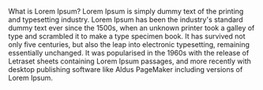 What is Lorem Ipsum?
Lorem Ipsum is simply dummy text of the printing and 
typesetting industry. Lorem Ipsum has been the industry's 
standard dummy text ever since the 1500s, when an unknown 
printer took a galley of type and scrambled it to make a type 
specimen book. It has survived not only five centuries, but 
also the leap into electronic typesetting, remaining 
essentially unchanged. It was popularised in the 1960s with 
the release of Letraset sheets containing Lorem Ipsum 
passages, and more recently with desktop publishing software 
like Aldus PageMaker including versions of Lorem Ipsum.